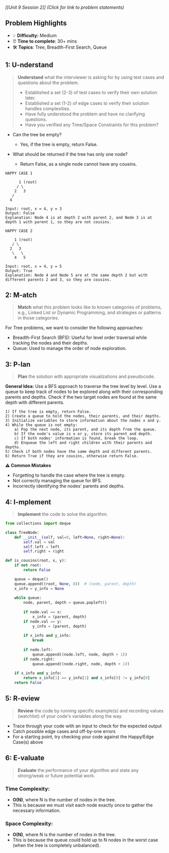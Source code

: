 *[[Unit 9 Session 2]] (Click for link to problem statements)*

## Problem Highlights

* 💡 **Difficulty:** Medium
* ⏰ **Time to complete**: 30+ mins
* 🛠️ **Topics**: Tree, Breadth-First Search, Queue
    
## 1: U-nderstand

> **Understand** what the interviewer is asking for by using test cases and questions about the problem.
> - Established a set (2-3) of test cases to verify their own solution later.
> - Established a set (1-2) of edge cases to verify their solution handles complexities.
> - Have fully understood the problem and have no clarifying questions.
> - Have you verified any Time/Space Constraints for this problem?

- Can the tree be empty?
    - Yes, if the tree is empty, return False.

- What should be returned if the tree has only one node?
    - Return False, as a single node cannot have any cousins.

```
HAPPY CASE 1

      1 (root)
     / \
    2   3
   / 
  4  

Input: root, x = 4, y = 3
Output: False
Explanation: Node 4 is at depth 2 with parent 2, and Node 3 is at depth 1 with parent 1, so they are not cousins.
```
```
HAPPY CASE 2

    1 (root)
   / \
  2   3
   \   \
    4   5

Input: root, x = 4, y = 5
Output: True
Explanation: Node 4 and Node 5 are at the same depth 2 but with different parents 2 and 3, so they are cousins.
```

## 2: M-atch

> **Match** what this problem looks like to known categories of problems, e.g., Linked List or Dynamic Programming, and strategies or patterns in those categories.

For Tree problems, we want to consider the following approaches:

- Breadth-First Search (BFS): Useful for level order traversal while tracking the nodes and their depths.
- Queue: Used to manage the order of node exploration.

## 3: P-lan

> **Plan** the solution with appropriate visualizations and pseudocode.

**General Idea:** Use a BFS approach to traverse the tree level by level. Use a queue to keep track of nodes to be explored along with their corresponding parents and depths. Check if the two target nodes are found at the same depth with different parents.

```
1) If the tree is empty, return False.
2) Create a queue to hold the nodes, their parents, and their depths.
3) Initialize variables to store information about the nodes x and y.
4) While the queue is not empty:
    a) Pop the next node, its parent, and its depth from the queue.
    b) If the node's value is x or y, store its parent and depth.
    c) If both nodes' information is found, break the loop.
    d) Enqueue the left and right children with their parents and depths.
5) Check if both nodes have the same depth and different parents.
6) Return True if they are cousins, otherwise return False.
```

**⚠️ Common Mistakes**

- Forgetting to handle the case where the tree is empty.
- Not correctly managing the queue for BFS.
- Incorrectly identifying the nodes' parents and depths.

## 4: I-mplement

> **Implement** the code to solve the algorithm.

```python
from collections import deque

class TreeNode:
    def __init__(self, val=0, left=None, right=None):
        self.val = val
        self.left = left
        self.right = right

def is_cousins(root, x, y):
    if not root:
        return False

    queue = deque()
    queue.append((root, None, 0))  # (node, parent, depth)
    x_info = y_info = None
    
    while queue:
        node, parent, depth = queue.popleft()
        
        if node.val == x:
            x_info = (parent, depth)
        if node.val == y:
            y_info = (parent, depth)
        
        if x_info and y_info:
            break
        
        if node.left:
            queue.append((node.left, node, depth + 1))
        if node.right:
            queue.append((node.right, node, depth + 1))
    
    if x_info and y_info:
        return x_info[1] == y_info[1] and x_info[0] != y_info[0]
    return False
```

## 5: R-eview

> **Review** the code by running specific example(s) and recording values (watchlist) of your code's variables along the way.

- Trace through your code with an input to check for the expected output
- Catch possible edge cases and off-by-one errors
- For a starting point, try checking your code against the Happy/Edge Case(s) above

## 6: E-valuate

> **Evaluate** the performance of your algorithm and state any strong/weak or future potential work.

### Time Complexity:
- **O(N)**, where N is the number of nodes in the tree.
- This is because we must visit each node exactly once to gather the necessary information.

### Space Complexity:
- **O(N)**, where N is the number of nodes in the tree.
- This is because the queue could hold up to N nodes in the worst case (when the tree is completely unbalanced).